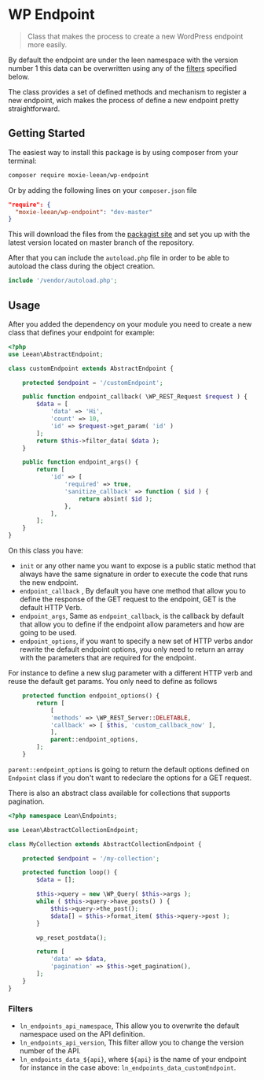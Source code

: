 # WP Endpoint

> Class that makes the process to create a new WordPress endpoint more
> easily.

By default the endpoint are under the leen namespace with the version
number 1 this data can be overwritten using any of the [filters](#filters) specified
below.

The class provides a set of defined methods and mechanism to register a new endpoint, wich makes
the process of define a new endpoint pretty straightforward.

## Getting Started

The easiest way to install this package is by using composer from your terminal:

```bash
composer require moxie-leean/wp-endpoint
```

Or by adding the following lines on your `composer.json` file

```json
"require": {
  "moxie-leean/wp-endpoint": "dev-master"
}
```

This will download the files from the [packagist site](https://packagist.org/packages/moxie-leean/wp-endpoint)
and set you up with the latest version located on master branch of the repository.

After that you can include the `autoload.php` file in order to
be able to autoload the class during the object creation.

```php
include '/vendor/autoload.php';
```

## Usage

After you added the dependency on your module you need to create a new class that defines your endpoint for example:

```php
<?php
use Leean\AbstractEndpoint;

class customEndpoint extends AbstractEndpoint {

	protected $endpoint = '/customEndpoint';

	public function endpoint_callback( \WP_REST_Request $request ) {
		$data = [
		    'data' => 'Hi',
		    'count' => 10,
            'id' => $request->get_param( 'id' )
		];
		return $this->filter_data( $data );
	}

	public function endpoint_args() {
		return [
			'id' => [
				'required' => true,
				'sanitize_callback' => function ( $id ) {
					return absint( $id );
				},
			],
		];
	}
}
```

On this class you have:

- `init` or any other name you want to expose is a public static method that always have the same signature in order to execute the code that runs the new endpoint.
- `endpoint_callback` , By default you have one method that allow you to define the response of the GET request to the endpoint, GET is the default HTTP Verb.
-  `endpoint_args`, Same as `endpoint_callback`, is the callback by default that allow you to define if the endpoint allow parameters and how are going to be used.
-  `endpoint_options`, if you want to specify a new set of HTTP verbs andor rewrite the default endpoint options, you only need  to return an array with the parameters that are required for the endpoint.

For instance to define a new slug parameter with a different HTTP verb and reuse the default get params. You only need to define as follows

```php
	protected function endpoint_options() {
		return [
		    [
			'methods' => \WP_REST_Server::DELETABLE,
			'callback' => [ $this, 'custom_callback_now' ],
			],
			parent::endpoint_options,
		];
	}
```

`parent::endpoint_options` is going to return the default options defined on `Endpoint` class if you don't want to redeclare the options for a GET request.

There is also an abstract class available for collections that supports pagination.

```php
<?php namespace Lean\Endpoints;

use Leean\AbstractCollectionEndpoint;

class MyCollection extends AbstractCollectionEndpoint {

	protected $endpoint = '/my-collection';

	protected function loop() {
		$data = [];

		$this->query = new \WP_Query( $this->args );
		while ( $this->query->have_posts() ) {
			$this->query->the_post();
			$data[] = $this->format_item( $this->query->post );
		}

		wp_reset_postdata();

		return [
			'data' => $data,
			'pagination' => $this->get_pagination(),
		];
	}
}
```

### Filters

- `ln_endpoints_api_namespace`, This allow you to overwrite the default namespace used on the API definition.
- `ln_endpoints_api_version`, This filter allow you to change the version number of the API.
- `ln_endpoints_data_${api}`, where `${api}` is the name of your endpoint for instance in the case above: `ln_endpoints_data_customEndpoint`.
